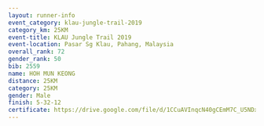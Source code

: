 ```yaml
---
layout: runner-info 
event_category: klau-jungle-trail-2019 
category_km: 25KM 
event-title: KLAU Jungle Trail 2019 
event-location: Pasar Sg Klau, Pahang, Malaysia 
overall_rank: 72
gender_rank: 50
bib: 2559
name: HOH MUN KEONG
distance: 25KM
category: 25KM
gender: Male
finish: 5-32-12
certificate: https://drive.google.com/file/d/1CCuAVInqcN40gCEmM7C_U5NDxvk-yzum/view?usp=sharing
---
```

